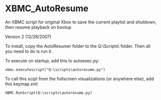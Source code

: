 # XBMC_AutoResume
An XBMC script for original Xbox to save the current playlist and shutdown, then resume playback on bootup

Version 2 (12/28/2007)

To install, copy the AutoResumer folder to the Q:\Scripts\ folder. Then all you need to do is run it.

To execute on startup, add this to autoexec.py:
```
xbmc.executescript("Q:\scripts\autoresume.py")
```

To call this scipt from the fullscreen visualizations (or anywhere else), add this keymap.xml
```
XBMC.RunScript(Q:\scripts\autoresume.py)
```
